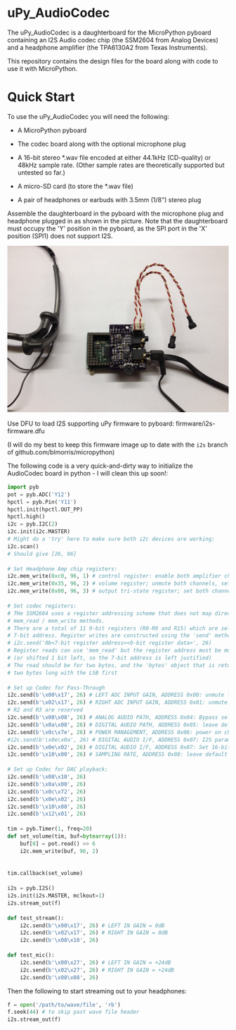 # uPy_AudioCodec

The uPy_AudioCodec is a daughterboard for the MicroPython pyboard
containing an I2S Audio codec chip (the SSM2604 from Analog Devices)
and a headphone amplifier (the TPA6130A2 from Texas Instruments).

This repository contains the design files for the board along with
code to use it with MicroPython.

# Quick Start

To use the uPy_AudioCodec you will need the following:
* A MicroPython pyboard
* The codec board along with the optional microphone plug
* A 16-bit stereo *.wav file encoded at either 44.1kHz (CD-quality) or 48kHz
  sample rate. (Other sample rates are theoretically supported but
  untested so far.)

* A micro-SD card (to store the *.wav file)
* A pair of headphones or earbuds with 3.5mm (1/8") stereo plug

Assemble the daughterboard in the pyboard with the microphone plug and
headphone plugged in as shown in the picture. Note that the
daughterboard must occupy the 'Y' position in the pyboard, as the SPI
port in the 'X' position (SPI1) does not support I2S.

![codec daughterboard in pyboard](/images/codec_board.jpg)


Use DFU to load I2S supporting uPy firmware to pyboard:
firmware/i2s-firmware.dfu

(I will do my best to keep this firmware image up to date with the
`i2s` branch of github.com/blmorris/micropython)

The following code is a very quick-and-dirty way to initialize the
AudioCodec board in python - I will clean this up soon!:

```Python
import pyb
pot = pyb.ADC('Y12')
hpctl = pyb.Pin('Y11')
hpctl.init(hpctl.OUT_PP)
hpctl.high()
i2c = pyb.I2C(2)
i2c.init(i2c.MASTER)
# Might do a 'try' here to make sure both i2c devices are working:
i2c.scan()
# Should give [26, 96]

# Set Headphone Amp chip registers:
i2c.mem_write(0xc0, 96, 1) # control register: enable both amplifier channels, activate stereo mode
i2c.mem_write(0x35, 96, 2) # volume register; unmute both channels, set gain to ~0dB
i2c.mem_write(0x00, 96, 3) # output tri-state register; set both channels to output mode

# Set codec registers:
# THe SSM2604 uses a register addressing scheme that does not map directly to the uPy
# mem_read / mem_write methods.
# There are a total of 11 9-bit registers (R0-R9 and R15) which are selected using a
# 7-bit address. Register writes are constructed using the 'send' method:
# i2c.send('0b<7-bit register address><9-bit register data>', 26)
# Register reads can use 'mem_read' but the register address must be multiplied by 2
# (or shifted 1 bit left, so the 7-bit address is left justified)
# The read should be for two bytes, and the 'bytes' object that is returned will be
# two bytes long with the LSB first

# Set up Codec for Pass-Through
i2c.send(b'\x00\x17', 26) # LEFT ADC INPUT GAIN, ADDRESS 0x00: unmute left ADC, input gain=0dB
i2c.send(b'\x02\x17', 26) # RIGHT ADC INPUT GAIN, ADDRESS 0x01: unmute right ADC, input gain=0dB
# R2 and R3 are reserved
i2c.send(b'\x08\x08', 26) # ANALOG AUDIO PATH, ADDRESS 0x04: Bypass select, DAC not selected
i2c.send(b'\x0a\x08', 26) # DIGITAL AUDIO PATH, ADDRESS 0x05: leave default, DAC is muted
i2c.send(b'\x0c\x7e', 26) # POWER MANAGEMENT, ADDRESS 0x06: power on chip and line-in
#i2c.send(b'\x0e\x0a', 26) # DIGITAL AUDIO I/F, ADDRESS 0x07: I2S parameters, leave default
i2c.send(b'\x0e\x02', 26) # DIGITAL AUDIO I/F, ADDRESS 0x07: Set 16-bit, I2S mode
i2c.send(b'\x10\x00', 26) # SAMPLING RATE, ADDRESS 0x08: leave default

# Set up Codec for DAC playback:
i2c.send(b'\x08\x10', 26)
i2c.send(b'\x0a\x00', 26)
i2c.send(b'\x0c\x72', 26)
i2c.send(b'\x0e\x02', 26)
i2c.send(b'\x10\x00', 26)
i2c.send(b'\x12\x01', 26)

tim = pyb.Timer(1, freq=20)
def set_volume(tim, buf=bytearray(1)):
    buf[0] = pot.read() >> 6
    i2c.mem_write(buf, 96, 2)
    

tim.callback(set_volume)

i2s = pyb.I2S()
i2s.init(i2s.MASTER, mclkout=1)
i2s.stream_out(f)

def test_stream():
    i2c.send(b'\x00\x17', 26) # LEFT IN GAIN = 0dB
    i2c.send(b'\x02\x17', 26) # RIGHT IN GAIN = 0dB
    i2c.send(b'\x08\x10', 26)

def test_mic():
    i2c.send(b'\x00\x27', 26) # LEFT IN GAIN = +24dB
    i2c.send(b'\x02\x27', 26) # RIGHT IN GAIN = +24dB
    i2c.send(b'\x08\x08', 26)

```

Then the following to start streaming out to your headphones:

```Python
f = open('/path/to/wave/file', 'rb')
f.seek(44) # to skip past wave file header
i2s.stream_out(f)
```
